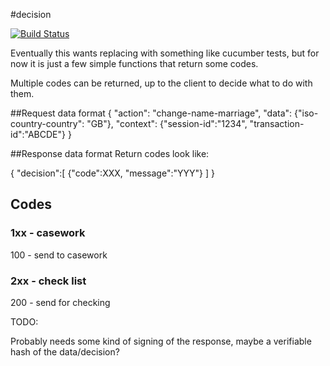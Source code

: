 #decision

[![Build Status](https://magnum.travis-ci.com/LandRegistry/decision.svg?token=N9pcG7F7VybLxV2xrpVh&branch=master)](https://magnum.travis-ci.com/LandRegistry/decision)


Eventually this wants replacing with something like cucumber tests, 
but for now it is just a few simple functions that return some codes.

Multiple codes can be returned, up to the client to decide what to do with them.

##Request data format
{
	"action": "change-name-marriage",
	"data": {"iso-country-country": "GB"},
	"context": {"session-id":"1234", "transaction-id":"ABCDE"}
}

##Response data format
Return codes look like:

{
  "decision":[
    {"code":XXX, "message":"YYY"}
  ]
}

## Codes

### 1xx - casework

100 - send to casework

### 2xx - check list

200 - send for checking

TODO:

Probably needs some kind of signing of the response, maybe a verifiable hash of the data/decision?
